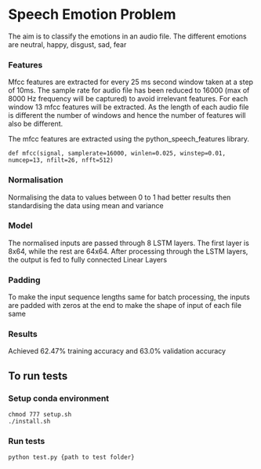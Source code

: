 # Speech Emotion Problem
The aim is to classify the emotions in an audio file.
The different emotions are neutral, happy, disgust, sad, fear

### Features
Mfcc features are extracted for every 25 ms second window taken at a step of 10ms.
The sample rate for audio file has been reduced to 16000 (max of 8000 Hz frequency will be captured) to avoid irrelevant features.
For each window 13 mfcc features will be extracted.
As the length of each audio file is different the number of windows and hence the number of features will also be different.

The mfcc features are extracted using the python_speech_features library.

```
def mfcc(signal, samplerate=16000, winlen=0.025, winstep=0.01, numcep=13, nfilt=26, nfft=512)
```

### Normalisation

Normalising the data to values between 0 to 1 had better results then standardising the data using mean and variance 

### Model

The normalised inputs are passed through 8 LSTM layers. The first layer is 8x64, while the rest are 64x64. 
After processing through the LSTM layers, the output is fed to fully connected Linear Layers

### Padding

To make the input sequence lengths same for batch processing, the inputs are padded with zeros at the end to make the shape of input of each file same  

### Results

Achieved 62.47% training accuracy and 63.0% validation accuracy

## To run tests
### Setup conda environment

```
chmod 777 setup.sh
./install.sh
```

### Run tests
```
python test.py {path to test folder}
```

